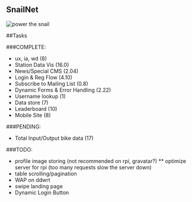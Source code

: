 SnailNet
--------

![power the snail](http://i.imgur.com/qwk2C.jpg)

##Tasks

###COMPLETE:
  * ux, ia, wd (8)
  * Station Data Vis (16.0)
  * News/Special CMS (2.04)
  * Login & Reg Flow (4.10)
  * Subscribe to Mailing List (0.8)
  * Dynamic Forms & Error Handling (2.22)
  * Username lookup (1)
  * Data store (7)
  * Leaderboard (10)
  * Mobile Site (8)


###PENDING:
  * Total Input/Output bike data (17)

###TODO:
  * profile image storing (not recommended on rpi, gravatar?)
  ** optimize server for rpi (too many requests slow the server down)
  * table scrolling/pagination
  * WAP on ddwrt
  * swipe landing page 
  * Dynamic Login Button

